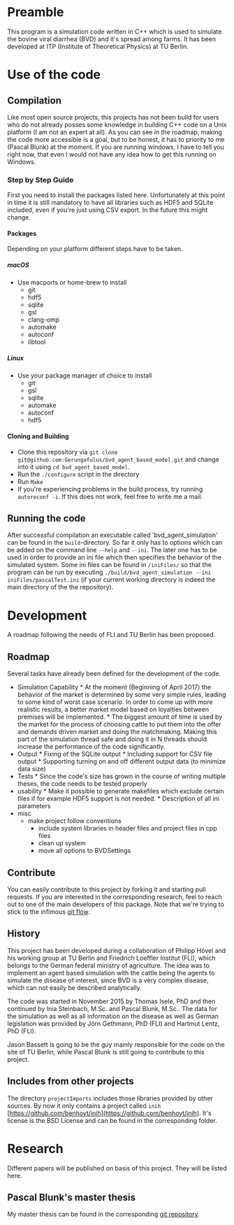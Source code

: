 # Preamble
This program is a simulation code written in C++ which is used to simulate the bovine viral diarrhea (BVD) and it's spread among farms. It has been developed at ITP (Institute of Theoretical Physics) at TU Berlin.

# Use of the code
## Compilation
Like most open source projects, this projects has not been build for users who do not already posses some knowledge in building C++ code on a Unix platform (I am not an expert at all). As you can see in the roadmap, making the code more accessible is a goal, but to be honest, it has to priority to me (Pascal Blunk) at the moment. If you are running windows, I have to tell you right now, that even I would not have any idea how to get this running on Windows. 
### Step by Step Guide
First you need to install the packages listed here. Unfortunately at this point in time it is still mandatory to have all libraries such as HDF5 and SQLite included, even if you're just using CSV export. In the future this might change. 
#### Packages
Depending on your platform different steps have to be taken.
##### macOS
* Use macports or home-brew to install
	* git
	* hdf5 
	* sqlite
	* gsl
	* clang-omp	
	* automake
	* autoconf
	* libtool

##### Linux
* Use your package manager of choice to install 
	* git
	* gsl
	* sqlite
	* automake
	* autoconf
	* hdf5
#### Cloning and Building
* Clone this repository via `git clone git@github.com:Gerungofulus/bvd_agent_based_model.git` and change into it using `cd bvd_agent_based_model`.
* Run the `./configure` script in the directory
* Run `Make`
* If you're experiencing problems in the build process, try running `autoreconf -i`. If this does not work, feel free to write me a mail.

## Running the code
After successful compilation an executable called 'bvd_agent_simulation' can be found in the `build`-directory. So far it only has to options which can be added on the command line `--help` and `--ini`. The later one has to be used in order to provide an ini file which then specifies the behavior of the simulated system. Some ini files can be found in `/iniFiles/` so that the program can be run by executing `./build/bvd_agent_simulation --ini iniFiles/pascalTest.ini` (if your current working directory is indeed the main directory of the the repository).

# Development
A roadmap following the needs of FLI and TU Berlin has been proposed. 
## Roadmap
Several tasks have already been defined for the development of the code.

* Simulation Capability
	  * At the moment (Beginning of April 2017) the behavior of the market is determined by some very simple rules, leading to some kind of worst case scenario. In order to come up with more realistic results, a better market model based on loyalties between premises will be implemented.
	  * The biggest amount of time is used by the market for the process of choosing cattle to put them into the offer and demands driven market and doing the matchmaking. Making this part of the simulation thread safe and doing it in N threads should increase the performance of the code significantly.
* Output
	  * Fixing of the SQLite output 
	  * Including support for CSV file output
	  * Supporting turning on and off different output data (to minimize data size)
* Tests
	  * Since the code's size has grown in the course of writing multiple theses, the code needs to be tested properly
* usability 
	  * Make it possible to generate makefiles which exclude certain files if for example HDF5 support is not needed.
	  * Description of all ini parameters
* misc
	* make project follow conventions 
		* include system libraries in header files and project files in cpp files
		* clean up system
		* move all options to BVDSettings
  
## Contribute
You can easily contribute to this project by forking it and starting pull requests. If you are interested in the corresponding research, feel to reach out to one of the main developers of this package. Note that we're trying to stick to the infimous [git flow](https://danielkummer.github.io/git-flow-cheatsheet/). 

## History
This project has been developed during a collaboration of Philipp Hövel and his working group at TU Berlin and Friedrich Loeffler Institut (FLI), which belongs to the German federal ministry of agriculture. The idea was to implement an agent based simulation with the cattle being the agents to simulate the disease of interest, since BVD is a very complex disease, which can not easily be described analytically. 

The code was started in November 2015 by Thomas Isele, PhD and then continued by Inia Steinbach, M.Sc. and Pascal Blunk, M.Sc.. The data for the simulation as well as all information on the disease as well as German legislation was provided by Jörn Gethmann, PhD (FLI) and Hartmut Lentz, PhD (FLI).

Jason Bassett is going to be the guy mainly responsible for the code on the site of TU Berlin, while Pascal Blunk is still going to contribute to this project. 

## Includes from other projects
The directory `projectImports` includes those libraries provided by other sources. By now it only contains a project called `inih` [https://github.com/benhoyt/inih](https://github.com/benhoyt/inih). It's license is the BSD License and can be found in the corresponding folder.

# Research 
Different papers will be published on basis of this project. They will be listed here.
## Pascal Blunk's master thesis
My master thesis can be found in the corresponding [git repository](https://github.com/Gerungofulus/Masterarbeit/settings).